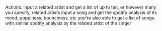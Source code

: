 Actions:
input a related artist and get a list of up to ten, or however many you specify, related artists
input a song and get the spotify analysis of its mood, poppiness, bounciness, etc
you're also able to get a list of songs with similar spotify analysis by the related artist of the singer
